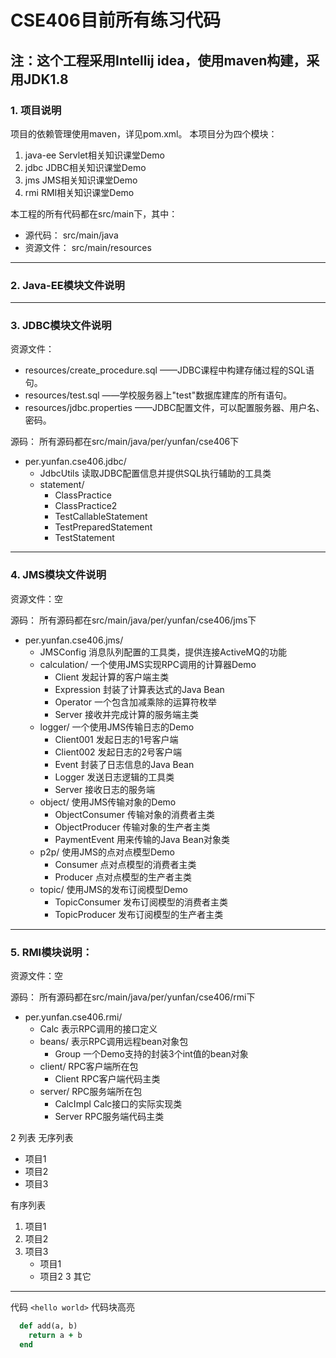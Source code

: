# CSE406目前所有练习代码
## 注：这个工程采用Intellij idea，使用maven构建，采用JDK1.8
### 1. 项目说明
项目的依赖管理使用maven，详见pom.xml。
本项目分为四个模块：
1. java-ee Servlet相关知识课堂Demo
2. jdbc JDBC相关知识课堂Demo
3. jms JMS相关知识课堂Demo
4. rmi RMI相关知识课堂Demo

本工程的所有代码都在src/main下，其中：
* 源代码： src/main/java
* 资源文件： src/main/resources

***

### 2. Java-EE模块文件说明

***

### 3. JDBC模块文件说明
资源文件：
  * resources/create_procedure.sql ——JDBC课程中构建存储过程的SQL语句。
  * resources/test.sql ——学校服务器上"test"数据库建库的所有语句。
  * resources/jdbc.properties ——JDBC配置文件，可以配置服务器、用户名、密码。

源码：
所有源码都在src/main/java/per/yunfan/cse406下
  * per.yunfan.cse406.jdbc/
    * JdbcUtils 读取JDBC配置信息并提供SQL执行辅助的工具类
    * statement/
      * ClassPractice
      * ClassPractice2
      * TestCallableStatement
      * TestPreparedStatement
      * TestStatement

***

### 4. JMS模块文件说明
资源文件：空

源码：
所有源码都在src/main/java/per/yunfan/cse406/jms下
 * per.yunfan.cse406.jms/
    * JMSConfig 消息队列配置的工具类，提供连接ActiveMQ的功能
    * calculation/ 一个使用JMS实现RPC调用的计算器Demo
        * Client 发起计算的客户端主类
        * Expression 封装了计算表达式的Java Bean
        * Operator 一个包含加减乘除的运算符枚举
        * Server 接收并完成计算的服务端主类
    * logger/ 一个使用JMS传输日志的Demo
        * Client001 发起日志的1号客户端
        * Client002 发起日志的2号客户端
        * Event 封装了日志信息的Java Bean
        * Logger 发送日志逻辑的工具类
        * Server 接收日志的服务端
    * object/ 使用JMS传输对象的Demo
        * ObjectConsumer 传输对象的消费者主类
        * ObjectProducer 传输对象的生产者主类
        * PaymentEvent 用来传输的Java Bean对象类
    * p2p/ 使用JMS的点对点模型Demo
        * Consumer 点对点模型的消费者主类
        * Producer 点对点模型的生产者主类
    * topic/ 使用JMS的发布订阅模型Demo
        * TopicConsumer 发布订阅模型的消费者主类
        * TopicProducer 发布订阅模型的生产者主类
    

***

### 5. RMI模块说明：
资源文件：空

源码：
所有源码都在src/main/java/per/yunfan/cse406/rmi下
 * per.yunfan.cse406.rmi/
   * Calc 表示RPC调用的接口定义
   * beans/ 表示RPC调用远程bean对象包
     * Group 一个Demo支持的封装3个int值的bean对象
   * client/ RPC客户端所在包
     * Client RPC客户端代码主类
   * server/ RPC服务端所在包
     * CalcImpl Calc接口的实际实现类
     * Server RPC服务端代码主类



2 列表
无序列表
* 项目1
* 项目2
* 项目3

有序列表
1. 项目1
2. 项目2
3. 项目3
   * 项目1
   * 项目2
3 其它


***
代码
`<hello world>`
代码块高亮
```ruby
  def add(a, b)
    return a + b
  end
  ```